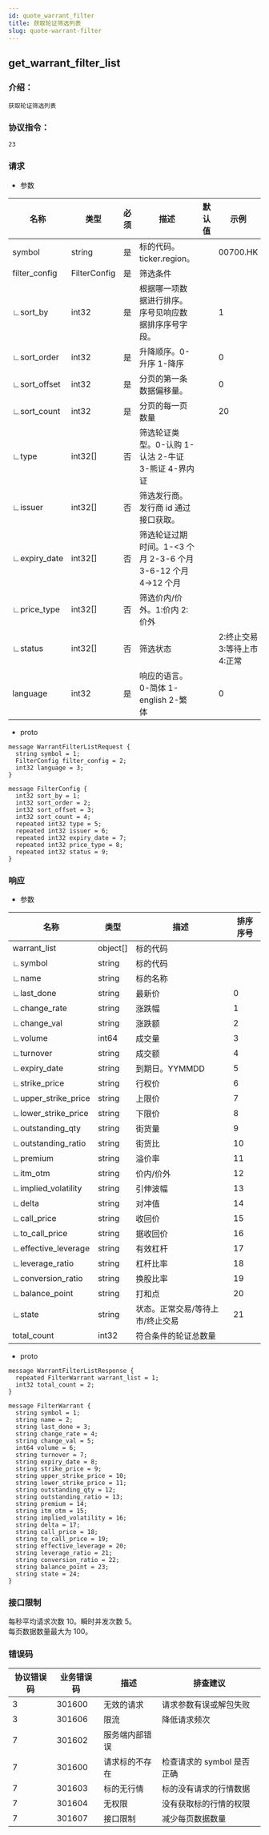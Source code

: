 ```yaml
---
id: quote_warrant_filter
title: 获取轮证筛选列表
slug: quote-warrant-filter
---
```


## get_warrant_filter_list

### 介绍：
    获取轮证筛选列表
### 协议指令：
    23
### 请求
* 参数

| 名称 | 类型   | 必须  | 描述      |  默认值  |  示例   |
|-------|-------|-----|---------|-----|----|
| symbol | string   | 是  | 标的代码。ticker.region。  | | 00700.HK|
| filter_config | FilterConfig   | 是  | 筛选条件  | | |
|∟sort_by|int32| 是 | 根据哪一项数据进行排序。序号见响应数据排序序号字段。||1|
|∟sort_order|int32| 是 | 升降顺序。0-升序 1-降序 ||0|
|∟sort_offset|int32| 是 | 分页的第一条数据偏移量。||0|
|∟sort_count|int32| 是 | 分页的每一页数量 ||20|
|∟type|int32[]| 否 | 筛选轮证类型。0-认购 1-认沽 2-牛证 3-熊证 4-界内证 |||
|∟issuer|int32[]| 否 | 筛选发行商。发行商 id 通过接口获取。|||
|∟expiry_date|int32[]| 否 | 筛选轮证过期时间。1-<3 个月 2-3-6 个月 3-6-12 个月 4->12 个月 |||
|∟price_type|int32[]| 否 | 筛选价内/价外。1:价内 2:价外 |||
|∟status|int32[]| 否 | 筛选状态 ||2:终止交易 3:等待上市 4:正常 |
|language | int32   | 是  | 响应的语言。0-简体 1-english 2-繁体 | | 0|

* proto
```
message WarrantFilterListRequest {
  string symbol = 1;
  FilterConfig filter_config = 2;
  int32 language = 3;
}

message FilterConfig {
  int32 sort_by = 1;
  int32 sort_order = 2;
  int32 sort_offset = 3;
  int32 sort_count = 4;
  repeated int32 type = 5;
  repeated int32 issuer = 6;
  repeated int32 expiry_date = 7;
  repeated int32 price_type = 8;
  repeated int32 status = 9;
}
```
### 响应
* 参数

| 名称 | 类型   | 描述  | 排序序号 |
|-------|-------|-----|----|
|warrant_list|object[]| 标的代码 ||
|∟symbol|string| 标的代码 ||
|∟name|string| 标的名称 ||
|∟last_done|string| 最新价 |0|
|∟change_rate|string| 涨跌幅 |1|
|∟change_val|string| 涨跌额 |2|
|∟volume|int64| 成交量 |3|
|∟turnover|string| 成交额 |4|
|∟expiry_date|string| 到期日。YYMMDD|5|
|∟strike_price|string| 行权价 |6|
|∟upper_strike_price|string| 上限价 |7|
|∟lower_strike_price|string| 下限价 |8|
|∟outstanding_qty|string| 街货量 |9|
|∟outstanding_ratio|string| 街货比 |10|
|∟premium|string| 溢价率 |11|
|∟itm_otm|string| 价内/价外 |12|
|∟implied_volatility|string| 引伸波幅 |13|
|∟delta|string| 对冲值 |14|
|∟call_price|string| 收回价 |15|
|∟to_call_price|string| 据收回价 |16|
|∟effective_leverage|string| 有效杠杆 |17|
|∟leverage_ratio|string| 杠杆比率 |18|
|∟conversion_ratio|string| 换股比率 |19|
|∟balance_point|string| 打和点 |20|
|∟state|string| 状态。正常交易/等待上市/终止交易 |21|
|total_count|int32| 符合条件的轮证总数量 ||

* proto
```
message WarrantFilterListResponse {
  repeated FilterWarrant warrant_list = 1;
  int32 total_count = 2;
}

message FilterWarrant {
  string symbol = 1;
  string name = 2;
  string last_done = 3;
  string change_rate = 4;
  string change_val = 5;
  int64 volume = 6;
  string turnover = 7;
  string expiry_date = 8;
  string strike_price = 9;
  string upper_strike_price = 10;
  string lower_strike_price = 11;
  string outstanding_qty = 12;
  string outstanding_ratio = 13;
  string premium = 14;
  string itm_otm = 15;
  string implied_volatility = 16;
  string delta = 17;
  string call_price = 18;
  string to_call_price = 19;
  string effective_leverage = 20;
  string leverage_ratio = 21;
  string conversion_ratio = 22;
  string balance_point = 23;
  string state = 24;
}
```
### 接口限制
每秒平均请求次数 10。瞬时并发次数 5。    
每页数据数量最大为 100。

### 错误码

| 协议错误码 | 业务错误码   | 描述  | 排查建议 |
|-------|-------|-----|----|
|3 | 301600| 无效的请求 | 请求参数有误或解包失败 |
|3 | 301606| 限流 | 降低请求频次 |
|7 | 301602| 服务端内部错误 ||
|7 | 301600| 请求标的不存在 | 检查请求的 symbol 是否正确 |
|7 | 301603| 标的无行情 | 标的没有请求的行情数据 |
|7 | 301604| 无权限 | 没有获取标的行情的权限 |
|7 | 301607| 接口限制 | 减少每页数据数量 |


